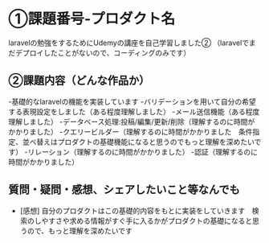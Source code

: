 # ①課題番号-プロダクト名
laravelの勉強をするためにUdemyの講座を自己学習しました②
（laravelでまだデプロイしたことがないので、コーディングのみです）
## ②課題内容（どんな作品か）
-基礎的なlaravelの機能を実装しています
-バリデーションを用いて自分の希望する表現設定をしました（ある程度理解しました）
-メール送信機能（ある程度理解しました）
-データベース処理:投稿/編集/更新/削除（理解するのに時間がかかりました）
-クエリービルダー（理解するのに時間がかかりました　条件指定、並べ替えはプロダクトの基礎機能になると思うのでもっと理解を深めたいです）
-リレーション（理解するのに時間がかかりました）
-認証（理解するのに時間がかかりました）

## 質問・疑問・感想、シェアしたいこと等なんでも
- [感想] 自分のプロダクトはこの基礎的内容をもとに実装をしていきます　検索のしやすさや求める情報がすぐ手に入るかがプロダクトの基礎になると思うので、もっと理解を深めたいです
